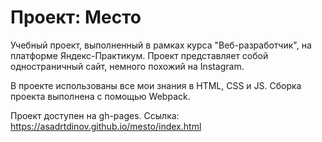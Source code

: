 # Проект: Место

Учебный проект, выполненный в рамках курса "Веб-разработчик", на платформе Яндекс-Практикум. Проект представляет собой одностраничный сайт, немного похожий на Instagram.

В проекте использованы все мои знания в HTML, СSS и JS. Сборка проекта выполнена с помощью Webpack.

Проект доступен на gh-pages. Cсылка: https://asadrtdinov.github.io/mesto/index.html
